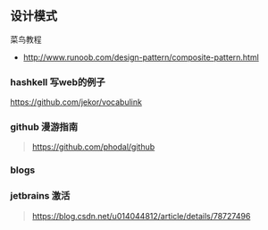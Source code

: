 ## 设计模式
菜鸟教程
- http://www.runoob.com/design-pattern/composite-pattern.html


### hashkell 写web的例子
https://github.com/jekor/vocabulink

### github 漫游指南
> https://github.com/phodal/github

### blogs


### jetbrains 激活
> https://blog.csdn.net/u014044812/article/details/78727496
